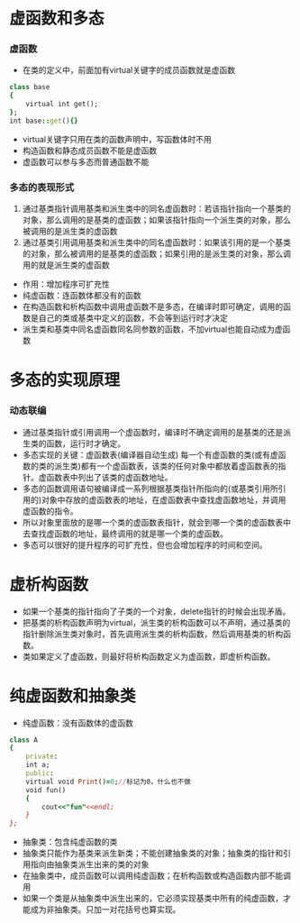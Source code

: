 # 虚函数和多态
### 虚函数
- 在类的定义中，前面加有virtual关键字的成员函数就是虚函数
```ruby
class base
{
    virtual int get();
};
int base::get(){}
```
- virtual关键字只用在类的函数声明中，写函数体时不用
- 构造函数和静态成员函数不能是虚函数
- 虚函数可以参与多态而普通函数不能
### 多态的表现形式
1. 通过基类指针调用基类和派生类中的同名虚函数时：若该指针指向一个基类的对象，那么调用的是基类的虚函数；如果该指针指向一个派生类的对象，那么被调用的是派生类的虚函数
2. 通过基类引用调用基类和派生类中的同名虚函数时：如果该引用的是一个基类的对象，那么被调用的是基类的虚函数；如果引用的是派生类的对象，那么调用的就是派生类的虚函数
- 作用：增加程序可扩充性
- 纯虚函数：连函数体都没有的函数
- 在构造函数和析构函数中调用虚函数不是多态，在编译时即可确定，调用的函数是自己的类或基类中定义的函数，不会等到运行时才决定
- 派生类和基类中同名虚函数同名同参数的函数，不加virtual也能自动成为虚函数
# 多态的实现原理
### 动态联编
- 通过基类指针或引用调用一个虚函数时，编译时不确定调用的是基类的还是派生类的函数，运行时才确定。
- 多态实现的关键：虚函数表(编译器自动生成) 每一个有虚函数的类(或有虚函数的类的派生类)都有一个虚函数表，该类的任何对象中都放着虚函数表的指针。虚函数表中列出了该类的虚函数地址。
- 多态的函数调用语句被编译成一系列根据基类指针所指向的(或基类引用所引用的)对象中存放的虚函数表的地址，在虚函数表中查找虚函数地址，并调用虚函数的指令。
- 所以对象里面放的是哪一个类的虚函数表指针，就会到哪一个类的虚函数表中去查找虚函数的地址，最终调用的就是哪一个类的虚函数。
- 多态可以很好的提升程序的可扩充性，但也会增加程序的时间和空间。



# 虚析构函数
- 如果一个基类的指针指向了子类的一个对象，delete指针的时候会出现矛盾。
- 把基类的析构函数声明为virtual，派生类的析构函数可以不声明，通过基类的指针删除派生类对象时，首先调用派生类的析构函数，然后调用基类的析构函数。
- 类如果定义了虚函数，则最好将析构函数定义为虚函数，即虚析构函数。


# 纯虚函数和抽象类
- 纯虚函数：没有函数体的虚函数
```ruby
class A
{
    private:
    int a;
    public:
    virtual void Print()=0;//标记为0，什么也不做
    void fun()
    {
        cout<<"fun"<<endl;
    }
};
```
- 抽象类：包含纯虚函数的类
- 抽象类只能作为基类来派生新类；不能创建抽象类的对象；抽象类的指针和引用指向由抽象类派生出来的类的对象
- 在抽象类中，成员函数可以调用纯虚函数；在析构函数或构造函数内部不能调用
- 如果一个类是从抽象类中派生出来的，它必须实现基类中所有的纯虚函数，才能成为非抽象类。只加一对花括号也算实现。
